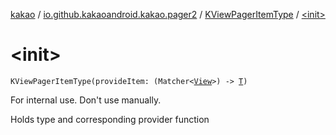 [kakao](../../index.md) / [io.github.kakaoandroid.kakao.pager2](../index.md) / [KViewPagerItemType](index.md) / [&lt;init&gt;](./-init-.md)

# &lt;init&gt;

`KViewPagerItemType(provideItem: (Matcher<`[`View`](https://developer.android.com/reference/android/view/View.html)`>) -> `[`T`](index.md#T)`)`

For internal use. Don't use manually.

Holds type and corresponding provider function

